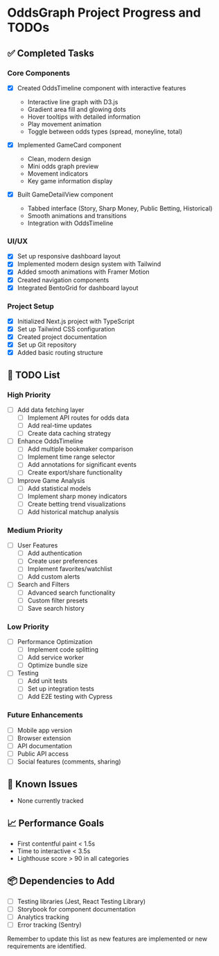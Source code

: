 # OddsGraph Project Progress and TODOs

## ✅ Completed Tasks

### Core Components
- [x] Created OddsTimeline component with interactive features
  - Interactive line graph with D3.js
  - Gradient area fill and glowing dots
  - Hover tooltips with detailed information
  - Play movement animation
  - Toggle between odds types (spread, moneyline, total)

- [x] Implemented GameCard component
  - Clean, modern design
  - Mini odds graph preview
  - Movement indicators
  - Key game information display

- [x] Built GameDetailView component
  - Tabbed interface (Story, Sharp Money, Public Betting, Historical)
  - Smooth animations and transitions
  - Integration with OddsTimeline

### UI/UX
- [x] Set up responsive dashboard layout
- [x] Implemented modern design system with Tailwind
- [x] Added smooth animations with Framer Motion
- [x] Created navigation components
- [x] Integrated BentoGrid for dashboard layout

### Project Setup
- [x] Initialized Next.js project with TypeScript
- [x] Set up Tailwind CSS configuration
- [x] Created project documentation
- [x] Set up Git repository
- [x] Added basic routing structure

## 📝 TODO List

### High Priority
- [ ] Add data fetching layer
  - [ ] Implement API routes for odds data
  - [ ] Add real-time updates
  - [ ] Create data caching strategy

- [ ] Enhance OddsTimeline
  - [ ] Add multiple bookmaker comparison
  - [ ] Implement time range selector
  - [ ] Add annotations for significant events
  - [ ] Create export/share functionality

- [ ] Improve Game Analysis
  - [ ] Add statistical models
  - [ ] Implement sharp money indicators
  - [ ] Create betting trend visualizations
  - [ ] Add historical matchup analysis

### Medium Priority
- [ ] User Features
  - [ ] Add authentication
  - [ ] Create user preferences
  - [ ] Implement favorites/watchlist
  - [ ] Add custom alerts

- [ ] Search and Filters
  - [ ] Advanced search functionality
  - [ ] Custom filter presets
  - [ ] Save search history

### Low Priority
- [ ] Performance Optimization
  - [ ] Implement code splitting
  - [ ] Add service worker
  - [ ] Optimize bundle size

- [ ] Testing
  - [ ] Add unit tests
  - [ ] Set up integration tests
  - [ ] Add E2E testing with Cypress

### Future Enhancements
- [ ] Mobile app version
- [ ] Browser extension
- [ ] API documentation
- [ ] Public API access
- [ ] Social features (comments, sharing)

## 🐛 Known Issues
- None currently tracked

## 📈 Performance Goals
- First contentful paint < 1.5s
- Time to interactive < 3.5s
- Lighthouse score > 90 in all categories

## 📦 Dependencies to Add
- [ ] Testing libraries (Jest, React Testing Library)
- [ ] Storybook for component documentation
- [ ] Analytics tracking
- [ ] Error tracking (Sentry)

Remember to update this list as new features are implemented or new requirements are identified.
